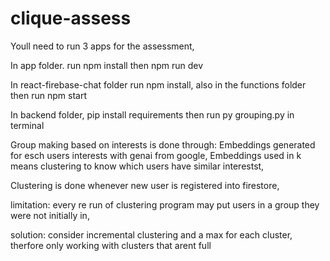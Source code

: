 # clique-assess


Youll need to run 3 apps for the assessment, 

In app folder. 
run npm install then npm run dev 

In react-firebase-chat folder
run npm install, also in the functions folder 
then run npm start 

In backend folder, 
pip install requirements
then run py grouping.py in terminal 

Group making based on interests is done through:
Embeddings generated for esch users interests with genai from google, 
Embeddings used in k means clustering to know which users have similar interestst, 

Clustering is done whenever new user is registered into firestore, 

limitation: every re run of clustering program may put users in a group they were not initially in, 

solution: consider incremental clustering and a max for each cluster, therfore only working with clusters that arent full 
